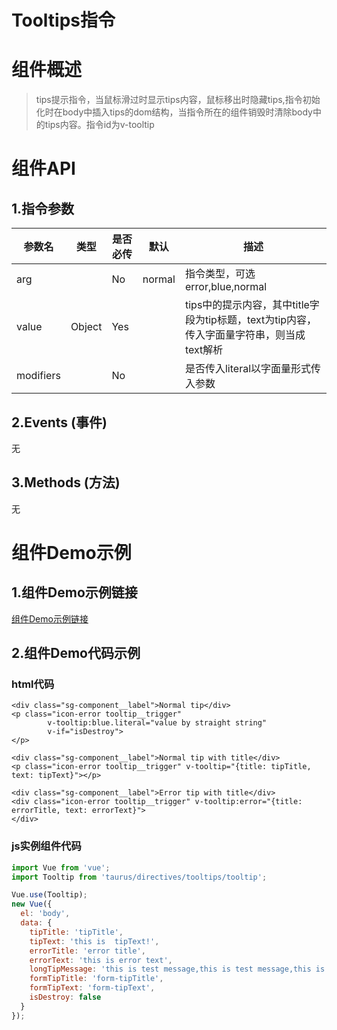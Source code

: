 # Tooltips指令


# 组件概述

> tips提示指令，当鼠标滑过时显示tips内容，鼠标移出时隐藏tips,指令初始化时在body中插入tips的dom结构，当指令所在的组件销毁时清除body中的tips内容。指令id为v-tooltip


# 组件API

## 1.指令参数

| 参数名 | 类型 | 是否必传 | 默认 | 描述 |
| --- | --- | --- | --- | --- |
| arg | | No | normal | 指令类型，可选error,blue,normal |
| value | Object | Yes |  | tips中的提示内容，其中title字段为tip标题，text为tip内容，传入字面量字符串，则当成text解析 |
| modifiers | | No |  | 是否传入literal以字面量形式传入参数 |

## 2.Events \(事件\)

无

## 3.Methods \(方法\)

无

# 组件Demo示例

## 1.组件Demo示例链接

[组件Demo示例链接](/examples/tooltips-demo/index.html)

## 2.组件Demo代码示例
### html代码
```
<div class="sg-component__label">Normal tip</div>
<p class="icon-error tooltip__trigger"
        v-tooltip:blue.literal="value by straight string"
        v-if="isDestroy">
</p>

<div class="sg-component__label">Normal tip with title</div>
<p class="icon-error tooltip__trigger" v-tooltip="{title: tipTitle, text: tipText}"></p>

<div class="sg-component__label">Error tip with title</div>
<div class="icon-error tooltip__trigger" v-tooltip:error="{title: errorTitle, text: errorText}">
</div>

```

### js实例组件代码
```JavaScript
import Vue from 'vue';
import Tooltip from 'taurus/directives/tooltips/tooltip';

Vue.use(Tooltip);
new Vue({
  el: 'body',
  data: {
    tipTitle: 'tipTitle',
    tipText: 'this is  tipText!',
    errorTitle: 'error title',
    errorText: 'this is error text',
    longTipMessage: 'this is test message,this is test message,this is test message,this is test message,this is test message,this is test message,this is test message,this is test message,this is test message',
    formTipTitle: 'form-tipTitle',
    formTipText: 'form-tipText',
    isDestroy: false
  }
});
```
